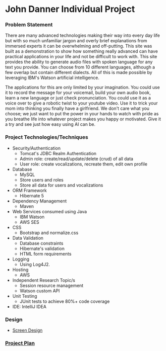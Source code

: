 # John Danner Individual Project

### Problem Statement

There are many advanced technologies making their way into every day life but with so much unfamiliar jargon and overly brief explanations from immersed experts it can be overwhelming and off-putting.  This site was built as a demonstration to show how something really advanced can have practical applications in your life and not be difficult to work with.  This site provides the ability to generate audio files with spoken language for any text you provide.  You can choose from 10 different languages, although a few overlap but contain different dialects.  All of this is made possible by leveraging IBM's Watson artificial intelligence.  

The applications for this are only limited by your imagination.  You could use it to record the message for your voicemail, build your own audio book, learn a new language or just check pronunciation.  You could use it as a voice over to give a robotic twist to your youtube video.  Use it to trick your mom into thinking you finally have a girlfriend.  We don't care what you choose; we just want to put the power in your hands to watch with pride as you breathe life into whatever project makes you happy or motivated.  Give it a try and see just how easy using AI can be.     

  


### Project Technologies/Techniques 

* Security/Authentication
  * Tomcat's JDBC Realm Authentication
  * Admin role: create/read/update/delete (crud) of all data
  * User role: create vocalizations, recreate them, edit own profile
* Database
  * MySQL
  * Store users and roles
  * Store all data for users and vocalizations
* ORM Framework
  * Hibernate 5
* Dependency Management
  * Maven
* Web Services consumed using Java
  * IBM Watson
  * AWS SES
* CSS 
  * Bootstrap and normalize.css
* Data Validation
  * Database constraints
  * Hibernate's validation
  * HTML form requirements
* Logging
  * Using Log4J2.  
* Hosting
  * AWS
* Independent Research Topic/s
  * Session resource management
  * Watson custom API
* Unit Testing
  * JUnit tests to achieve 80%+ code coverage 
* IDE: IntelliJ IDEA


### Design

* [Screen Design](Project_Documentation/Individual_Project_Screens.pdf)



### [Project Plan](Project_Documentation/Individual_Project_Plan.docx)


